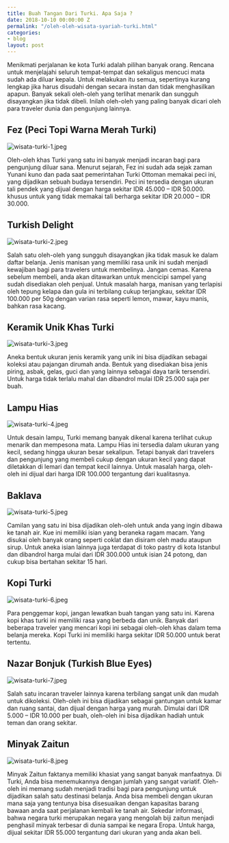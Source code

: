 ```yaml
---
title: Buah Tangan Dari Turki. Apa Saja ?
date: 2018-10-10 00:00:00 Z
permalink: "/oleh-oleh-wisata-syariah-turki.html"
categories:
- blog
layout: post
---
```


Menikmati perjalanan ke kota Turki adalah pilihan banyak orang. Rencana untuk menjelajahi seluruh tempat-tempat dan sekaligus mencuci mata sudah ada diluar kepala. Untuk melakukan itu semua, sepertinya kurang lengkap jika harus disudahi dengan secara instan dan tidak menghasilkan apapun. Banyak sekali oleh-oleh yang terlihat menarik dan sungguh disayangkan jika tidak dibeli. Inilah oleh-oleh yang paling banyak dicari oleh para traveler dunia dan pengunjung lainnya.

## Fez (Peci Topi Warna Merah Turki)

![wisata-turki-1.jpeg](/uploads/wisata-turki-1.jpeg)

Oleh-oleh khas Turki yang satu ini banyak menjadi incaran bagi para pengunjung diluar sana. Menurut  sejarah, Fez ini sudah ada sejak zaman Yunani kuno dan pada saat pemerintahan Turki Ottoman memakai peci ini, yang dijadikan sebuah budaya tersendiri. Peci ini tersedia dengan ukuran tali pendek yang dijual dengan harga sekitar IDR 45.000 – IDR 50.000. khusus untuk yang tidak memakai tali berharga sekitar IDR 20.000 – IDR 30.000.

## Turkish Delight

![wisata-turki-2.jpeg](/uploads/wisata-turki-2.jpeg)

Salah satu oleh-oleh yang sungguh disayangkan jika tidak masuk ke dalam daftar belanja. Jenis manisan yang memiliki rasa unik ini sudah menjadi kewajiban bagi para travelers untuk membelinya. Jangan cemas. Karena sebelum membeli, anda akan ditawarkan untuk mencicipi sampel yang sudah disediakan oleh penjual. Untuk masalah harga, manisan yang terlapisi oleh tepung kelapa dan gula ini terbilang cukup terjangkau, sekitar IDR 100.000 per 50g dengan varian rasa seperti lemon, mawar, kayu manis, bahkan rasa kacang.

## Keramik Unik Khas Turki

![wisata-turki-3.jpeg](/uploads/wisata-turki-3.jpeg)

Aneka bentuk ukuran jenis keramik yang unik ini bisa dijadikan sebagai koleksi atau pajangan dirumah anda. Bentuk yang disediakan bisa jenis piring, asbak, gelas, guci dan yang lainnya sebagai daya tarik tersendiri. Untuk harga tidak terlalu mahal dan dibandrol mulai IDR 25.000 saja per buah.

## Lampu Hias

![wisata-turki-4.jpeg](/uploads/wisata-turki-4.jpeg)

Untuk desain lampu, Turki memang banyak dikenal karena terlihat cukup menarik dan mempesona mata. Lampu Hias ini tersedia dalam ukuran yang kecil, sedang hingga ukuran besar sekalipun. Tetapi banyak dari travelers dan pengunjung yang membeli cukup dengan ukuran kecil yang dapat diletakkan di lemari dan tempat kecil lainnya. Untuk masalah harga, oleh-oleh ini dijual dari harga IDR 100.000 tergantung dari kualitasnya.

## Baklava

![wisata-turki-5.jpeg](/uploads/wisata-turki-5.jpeg)

Camilan yang satu ini bisa dijadikan oleh-oleh untuk anda yang ingin dibawa ke tanah air. Kue ini memiliki isian yang beraneka ragam macam. Yang disukai oleh banyak orang seperti coklat dan disiram oleh madu ataupun sirup. Untuk aneka isian lainnya juga terdapat di toko pastry di kota Istanbul dan dibandrol harga mulai dari IDR 300.000 untuk isian 24 potong, dan cukup bisa bertahan sekitar 15 hari.

## Kopi Turki

![wisata-turki-6.jpeg](/uploads/wisata-turki-6.jpeg)

Para penggemar kopi, jangan lewatkan buah tangan yang satu ini. Karena kopi khas turki ini memiliki rasa yang berbeda dan unik. Banyak dari beberapa traveler yang mencari kopi ini sebagai oleh-oleh khas dalam tema belanja mereka. Kopi Turki ini memiliki harga sekitar IDR 50.000 untuk berat tertentu.

## Nazar Bonjuk (Turkish Blue Eyes)

![wisata-turki-7.jpeg](/uploads/wisata-turki-7.jpeg)

Salah satu incaran traveler lainnya karena terbilang sangat unik dan mudah untuk dikoleksi. Oleh-oleh ini bisa dijadikan sebagai gantungan untuk kamar dan ruang santai, dan dijual dengan harga yang murah. Dimulai dari IDR 5.000 – IDR 10.000 per buah, oleh-oleh ini bisa dijadikan hadiah untuk teman dan orang sekitar.

## Minyak Zaitun

![wisata-turki-8.jpeg](/uploads/wisata-turki-8.jpeg)

Minyak Zaitun faktanya memiliki khasiat yang sangat banyak manfaatnya. Di Turki, Anda bisa menemukannya dengan jumlah yang sangat variatif. Oleh-oleh ini memang sudah menjadi tradisi bagi para pengunjung untuk dijadikan salah satu destinasi belanja. Anda bisa membeli dengan ukuran mana saja yang tentunya bisa disesuaikan dengan kapasitas barang bawaan anda saat perjalanan kembali ke tanah air. Sekedar informasi, bahwa negara turki merupakan negara yang mengolah biji zaitun menjadi penghasil minyak terbesar di dunia sampai ke negara Eropa. Untuk harga, dijual sekitar IDR 55.000 tergantung dari ukuran yang anda akan beli.
